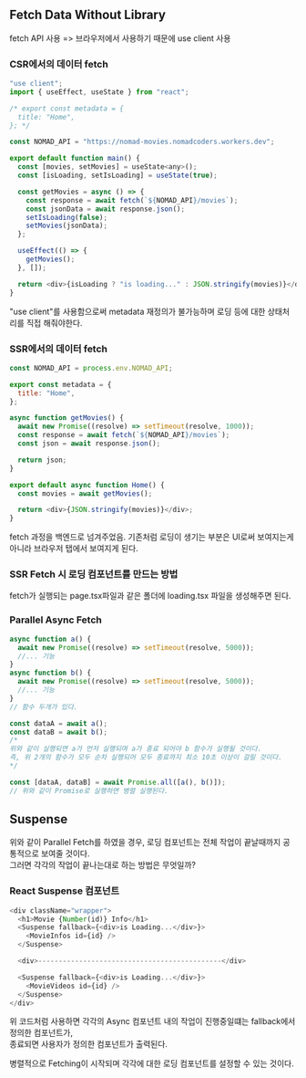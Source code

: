## Fetch Data Without Library

fetch API 사용 => 브라우저에서 사용하기 때문에 use client 사용

### CSR에서의 데이터 fetch

```javascript
"use client";
import { useEffect, useState } from "react";

/* export const metadata = {
  title: "Home",
}; */

const NOMAD_API = "https://nomad-movies.nomadcoders.workers.dev";

export default function main() {
  const [movies, setMovies] = useState<any>();
  const [isLoading, setIsLoading] = useState(true);

  const getMovies = async () => {
    const response = await fetch(`${NOMAD_API}/movies`);
    const jsonData = await response.json();
    setIsLoading(false);
    setMovies(jsonData);
  };

  useEffect(() => {
    getMovies();
  }, []);

  return <div>{isLoading ? "is loading..." : JSON.stringify(movies)}</div>;
}
```

"use client"를 사용함으로써 metadata 재정의가 불가능하며 로딩 등에 대한 상태처리를 직접 해줘야한다.

### SSR에서의 데이터 fetch

```javascript
const NOMAD_API = process.env.NOMAD_API;

export const metadata = {
  title: "Home",
};

async function getMovies() {
  await new Promise((resolve) => setTimeout(resolve, 1000));
  const response = await fetch(`${NOMAD_API}/movies`);
  const json = await response.json();

  return json;
}

export default async function Home() {
  const movies = await getMovies();

  return <div>{JSON.stringify(movies)}</div>;
}
```

fetch 과정을 백엔드로 넘겨주었음.
기존처럼 로딩이 생기는 부분은 UI로써 보여지는게 아니라 브라우저 탭에서 보여지게 된다.

### SSR Fetch 시 로딩 컴포넌트를 만드는 방법

fetch가 실행되는 page.tsx파일과 같은 폴더에 loading.tsx 파일을 생성해주면 된다.

### Parallel Async Fetch

```javascript
async function a() {
  await new Promise((resolve) => setTimeout(resolve, 5000));
  //... 기능
}
async function b() {
  await new Promise((resolve) => setTimeout(resolve, 5000));
  //... 기능
}
// 함수 두개가 있다.

const dataA = await a();
const dataB = await b();
/* 
위와 같이 실행되면 a가 먼저 실행되며 a가 종료 되어야 b 함수가 실행될 것이다.
즉, 위 2개의 함수가 모두 순차 실행되어 모두 종료까지 최소 10초 이상이 걸릴 것이다.
*/

const [dataA, dataB] = await Promise.all([a(), b()]);
// 위와 같이 Promise로 실행하면 병렬 실행된다.
```

## Suspense

위와 같이 Parallel Fetch를 하였을 경우, 로딩 컴포넌트는 전체 작업이 끝날때까지 공통적으로 보여줄 것이다.<br/>
그러면 각각의 작업이 끝나는대로 하는 방법은 무엇일까?<br/>

### React Suspense 컴포넌트

```javascript
<div className="wrapper">
  <h1>Movie {Number(id)} Info</h1>
  <Suspense fallback={<div>is Loading...</div>}>
    <MovieInfos id={id} />
  </Suspense>

  <div>---------------------------------------------</div>

  <Suspense fallback={<div>is Loading...</div>}>
    <MovieVideos id={id} />
  </Suspense>
</div>
```

위 코드처럼 사용하면 각각의 Async 컴포넌트 내의 작업이 진행중일떄는 fallback에서 정의한 컴포넌트가, <br/> 종료되면 사용자가 정의한 컴포넌트가 출력된다.

병렬적으로 Fetching이 시작되며 각각에 대한 로딩 컴포넌트를 설정할 수 있는 것이다.
